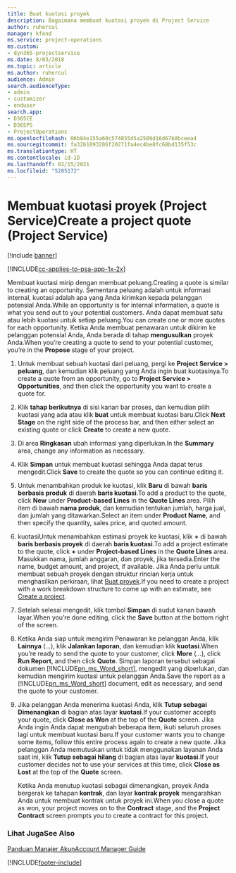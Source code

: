 ```yaml
---
title: Buat kuotasi proyek
description: Bagaimana membuat kuotasi proyek di Project Service
author: ruhercul
manager: kfend
ms.service: project-operations
ms.custom:
- dyn365-projectservice
ms.date: 8/03/2018
ms.topic: article
ms.author: ruhercul
audience: Admin
search.audienceType:
- admin
- customizer
- enduser
search.app:
- D365CE
- D365PS
- ProjectOperations
ms.openlocfilehash: 06b84e155a60c574855d5a2509d16d67b8bceea4
ms.sourcegitcommit: fa32b1893286f20271fa4ec4be8fc68bd135f53c
ms.translationtype: HT
ms.contentlocale: id-ID
ms.lasthandoff: 02/15/2021
ms.locfileid: "5285172"
---
```

# <a name="create-a-project-quote-project-service"></a><span data-ttu-id="efd42-103">Membuat kuotasi proyek (Project Service)</span><span class="sxs-lookup"><span data-stu-id="efd42-103">Create a project quote (Project Service)</span></span>

[!include [banner](../includes/psa-now-project-operations.md)]

[!INCLUDE[cc-applies-to-psa-app-1x-2x](../includes/cc-applies-to-psa-app-1x-2x.md)]

<span data-ttu-id="efd42-104">Membuat kuotasi mirip dengan membuat peluang.</span><span class="sxs-lookup"><span data-stu-id="efd42-104">Creating a quote is similar to creating an opportunity.</span></span> <span data-ttu-id="efd42-105">Sementara peluang adalah untuk informasi internal, kuotasi adalah apa yang Anda kirimkan kepada pelanggan potensial Anda.</span><span class="sxs-lookup"><span data-stu-id="efd42-105">While an opportunity is for internal information, a quote is what you send out to your potential customers.</span></span> <span data-ttu-id="efd42-106">Anda dapat membuat satu atau lebih kuotasi untuk setiap peluang.</span><span class="sxs-lookup"><span data-stu-id="efd42-106">You can create one or more quotes for each opportunity.</span></span> <span data-ttu-id="efd42-107">Ketika Anda membuat penawaran untuk dikirim ke pelanggan potensial Anda, Anda berada di tahap **mengusulkan** proyek Anda.</span><span class="sxs-lookup"><span data-stu-id="efd42-107">When you’re creating a quote to send to your potential customer, you’re in the **Propose** stage of your project.</span></span>  
  
1. <span data-ttu-id="efd42-108">Untuk membuat sebuah kuotasi dari peluang, pergi ke **Project Service > peluang**, dan kemudian klik peluang yang Anda ingin buat kuotasinya.</span><span class="sxs-lookup"><span data-stu-id="efd42-108">To create a quote from an opportunity, go to **Project Service > Opportunities**, and then click the opportunity you want to create a quote for.</span></span>  
  
2. <span data-ttu-id="efd42-109">Klik **tahap berikutnya** di sisi kanan bar proses, dan kemudian pilih kuotasi yang ada atau klik **buat** untuk membuat kuotasi baru.</span><span class="sxs-lookup"><span data-stu-id="efd42-109">Click **Next Stage** on the right side of the process bar, and then either select an existing quote or click **Create** to create a new quote.</span></span>  
  
3. <span data-ttu-id="efd42-110">Di area **Ringkasan** ubah informasi yang diperlukan.</span><span class="sxs-lookup"><span data-stu-id="efd42-110">In the **Summary** area, change any information as necessary.</span></span>  
  
4. <span data-ttu-id="efd42-111">Klik **Simpan** untuk membuat kuotasi sehingga Anda dapat terus mengedit.</span><span class="sxs-lookup"><span data-stu-id="efd42-111">Click **Save** to create the quote so you can continue editing it.</span></span>  
  
5. <span data-ttu-id="efd42-112">Untuk menambahkan produk ke kuotasi, klik **Baru** di bawah **baris berbasis produk** di daerah **baris kuotasi**.</span><span class="sxs-lookup"><span data-stu-id="efd42-112">To add a product to the quote, click **New** under **Product-based Lines** in the **Quote Lines** area.</span></span> <span data-ttu-id="efd42-113">Pilih item di bawah **nama produk**, dan kemudian tentukan jumlah, harga jual, dan jumlah yang ditawarkan.</span><span class="sxs-lookup"><span data-stu-id="efd42-113">Select an item under **Product Name**, and then specify the quantity, sales price, and quoted amount.</span></span>  
  
6. <span data-ttu-id="efd42-114">kuotasiUntuk menambahkan estimasi proyek ke kuotasi, klik **+** di bawah **baris berbasis proyek** di daerah **baris kuotasi**.</span><span class="sxs-lookup"><span data-stu-id="efd42-114">To add a project estimate to the quote, click **+** under **Project-based Lines** in the **Quote Lines** area.</span></span> <span data-ttu-id="efd42-115">Masukkan nama, jumlah anggaran, dan proyek, jika tersedia.</span><span class="sxs-lookup"><span data-stu-id="efd42-115">Enter the name, budget amount, and project, if available.</span></span> <span data-ttu-id="efd42-116">Jika Anda perlu untuk membuat sebuah proyek dengan struktur rincian kerja untuk menghasilkan perkiraan, lihat [Buat proyek](../psa/create-project.md).</span><span class="sxs-lookup"><span data-stu-id="efd42-116">If you need to create a project with a work breakdown structure to come up with an estimate, see [Create a project](../psa/create-project.md).</span></span>  
  
7. <span data-ttu-id="efd42-117">Setelah selesai mengedit, klik tombol **Simpan** di sudut kanan bawah layar.</span><span class="sxs-lookup"><span data-stu-id="efd42-117">When you’re done editing, click the **Save** button at the bottom right of the screen.</span></span>  
  
8. <span data-ttu-id="efd42-118">Ketika Anda siap untuk mengirim Penawaran ke pelanggan Anda, klik **Lainnya** (...), klik **Jalankan laporan**, dan kemudian klik **kuotasi**.</span><span class="sxs-lookup"><span data-stu-id="efd42-118">When you’re ready to send the quote to your customer, click **More** (…), click **Run Report**, and then click **Quote**.</span></span> <span data-ttu-id="efd42-119">Simpan laporan tersebut sebagai dokumen [!INCLUDE[pn_ms_Word_short](../includes/pn-ms-word-short.md)], mengedit yang diperlukan, dan kemudian mengirim kuotasi untuk pelanggan Anda.</span><span class="sxs-lookup"><span data-stu-id="efd42-119">Save the report as a [!INCLUDE[pn_ms_Word_short](../includes/pn-ms-word-short.md)] document, edit as necessary, and send the quote to your customer.</span></span>  
  
9. <span data-ttu-id="efd42-120">Jika pelanggan Anda menerima kuotasi Anda, klik **Tutup sebagai Dimenangkan** di bagian atas layar **kuotasi**.</span><span class="sxs-lookup"><span data-stu-id="efd42-120">If your customer accepts your quote, click **Close as Won** at the top of the **Quote** screen.</span></span> <span data-ttu-id="efd42-121">Jika Anda ingin Anda dapat mengubah beberapa item, ikuti seluruh proses lagi untuk membuat kuotasi baru.</span><span class="sxs-lookup"><span data-stu-id="efd42-121">If your customer wants you to change some items, follow this entire process again to create a new quote.</span></span> <span data-ttu-id="efd42-122">Jika pelanggan Anda memutuskan untuk tidak menggunakan layanan Anda saat ini, klik **Tutup sebagai hilang** di bagian atas layar **kuotasi**.</span><span class="sxs-lookup"><span data-stu-id="efd42-122">If your customer decides not to use your services at this time, click **Close as Lost** at the top of the **Quote** screen.</span></span>  
  
   <span data-ttu-id="efd42-123">Ketika Anda menutup kuotasi sebagai dimenangkan, proyek Anda bergerak ke tahapan **kontrak**, dan layar **kontrak proyek** mengarahkan Anda untuk membuat kontrak untuk proyek ini.</span><span class="sxs-lookup"><span data-stu-id="efd42-123">When you close a quote as won, your project moves on to the **Contract** stage, and the **Project Contract** screen prompts you to create a contract for this project.</span></span>  
  
### <a name="see-also"></a><span data-ttu-id="efd42-124">Lihat Juga</span><span class="sxs-lookup"><span data-stu-id="efd42-124">See Also</span></span>  
 [<span data-ttu-id="efd42-125">Panduan Manajer Akun</span><span class="sxs-lookup"><span data-stu-id="efd42-125">Account Manager Guide</span></span>](../psa/account-manager-guide.md)


[!INCLUDE[footer-include](../includes/footer-banner.md)]